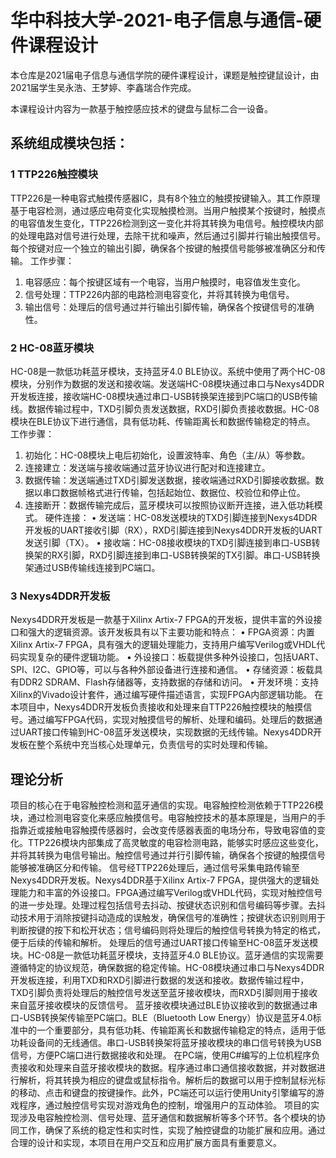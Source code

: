 # 华中科技大学-2021-电子信息与通信-硬件课程设计
本仓库是2021届电子信息与通信学院的硬件课程设计，课题是触控键鼠设计，由2021届学生吴永浩、王梦婷、李鑫瑞合作完成。

本课程设计内容为一款基于触控感应技术的键盘与鼠标二合一设备。

## 系统组成模块包括：

### 1 TTP226触控模块
TTP226是一种电容式触摸传感器IC，具有8个独立的触摸按键输入。其工作原理基于电容检测，通过感应电荷变化实现触摸检测。当用户触摸某个按键时，触摸点的电容值发生变化，TTP226检测到这一变化并将其转换为电信号。触控模块内部的处理电路对信号进行处理，去除干扰和噪声，然后通过引脚并行输出触摸信号。每个按键对应一个独立的输出引脚，确保各个按键的触摸信号能够被准确区分和传输。
工作步骤：
1.	电容感应：每个按键区域有一个电容，当用户触摸时，电容值发生变化。
2.	信号处理：TTP226内部的电路检测电容变化，并将其转换为电信号。
3.	输出信号：处理后的信号通过并行输出引脚传输，确保各个按键信号的准确性。

### 2 HC-08蓝牙模块
HC-08是一款低功耗蓝牙模块，支持蓝牙4.0 BLE协议。系统中使用了两个HC-08模块，分别作为数据的发送和接收端。发送端HC-08模块通过串口与Nexys4DDR开发板连接，接收端HC-08模块通过串口-USB转换架连接到PC端口的USB传输线。数据传输过程中，TXD引脚负责发送数据，RXD引脚负责接收数据。HC-08模块在BLE协议下进行通信，具有低功耗、传输距离长和数据传输稳定的特点。
工作步骤：
1.	初始化：HC-08模块上电后初始化，设置波特率、角色（主/从）等参数。
2.	连接建立：发送端与接收端通过蓝牙协议进行配对和连接建立。
3.	数据传输：发送端通过TXD引脚发送数据，接收端通过RXD引脚接收数据。数据以串口数据帧格式进行传输，包括起始位、数据位、校验位和停止位。
4.	连接断开：数据传输完成后，蓝牙模块可以按照协议断开连接，进入低功耗模式。
硬件连接：
•	发送端：HC-08发送模块的TXD引脚连接到Nexys4DDR开发板的UART接收引脚（RX），RXD引脚连接到Nexys4DDR开发板的UART发送引脚（TX）。
•	接收端：HC-08接收模块的TXD引脚连接到串口-USB转换架的RX引脚，RXD引脚连接到串口-USB转换架的TX引脚。串口-USB转换架通过USB传输线连接到PC端口。

### 3 Nexys4DDR开发板
Nexys4DDR开发板是一款基于Xilinx Artix-7 FPGA的开发板，提供丰富的外设接口和强大的逻辑资源。该开发板具有以下主要功能和特点：
•	FPGA资源：内置Xilinx Artix-7 FPGA，具有强大的逻辑处理能力，支持用户编写Verilog或VHDL代码实现复杂的硬件逻辑功能。
•	外设接口：板载提供多种外设接口，包括UART、SPI、I2C、GPIO等，可以与各种外部设备进行连接和通信。
•	存储资源：板载具有DDR2 SDRAM、Flash存储器等，支持数据的存储和访问。
•	开发环境：支持Xilinx的Vivado设计套件，通过编写硬件描述语言，实现FPGA内部逻辑功能。
在本项目中，Nexys4DDR开发板负责接收和处理来自TTP226触控模块的触摸信号。通过编写FPGA代码，实现对触摸信号的解析、处理和编码。处理后的数据通过UART接口传输到HC-08蓝牙发送模块，实现数据的无线传输。Nexys4DDR开发板在整个系统中充当核心处理单元，负责信号的实时处理和传输。

## 理论分析

  项目的核心在于电容触控检测和蓝牙通信的实现。电容触控检测依赖于TTP226模块，通过检测电容变化来感应触摸信号。电容触控技术的基本原理是，当用户的手指靠近或接触电容触摸传感器时，会改变传感器表面的电场分布，导致电容值的变化。TTP226模块内部集成了高灵敏度的电容检测电路，能够实时感应这些变化，并将其转换为电信号输出。触控信号通过并行引脚传输，确保各个按键的触摸信号能够被准确区分和传输。
  信号经TTP226处理后，通过信号采集电路传输至Nexys4DDR开发板。Nexys4DDR基于Xilinx Artix-7 FPGA，提供强大的逻辑处理能力和丰富的外设接口。FPGA通过编写Verilog或VHDL代码，实现对触控信号的进一步处理。处理过程包括信号去抖动、按键状态识别和信号编码等步骤。去抖动技术用于消除按键抖动造成的误触发，确保信号的准确性；按键状态识别则用于判断按键的按下和松开状态；信号编码则将处理后的触控信号转换为特定的格式，便于后续的传输和解析。
处理后的信号通过UART接口传输至HC-08蓝牙发送模块。HC-08是一款低功耗蓝牙模块，支持蓝牙4.0 BLE协议。蓝牙通信的实现需要遵循特定的协议规范，确保数据的稳定传输。HC-08模块通过串口与Nexys4DDR开发板连接，利用TXD和RXD引脚进行数据的发送和接收。数据传输过程中，TXD引脚负责将处理后的触控信号发送至蓝牙接收模块，而RXD引脚则用于接收来自蓝牙接收模块的反馈信号。
  蓝牙接收模块通过BLE协议接收到的数据通过串口-USB转换架传输至PC端口。BLE（Bluetooth Low Energy）协议是蓝牙4.0标准中的一个重要部分，具有低功耗、传输距离长和数据传输稳定的特点，适用于低功耗设备间的无线通信。串口-USB转换架将蓝牙接收模块的串口信号转换为USB信号，方便PC端口进行数据接收和处理。
  在PC端，使用C#编写的上位机程序负责接收和处理来自蓝牙接收模块的数据。程序通过串口通信接收数据，并对数据进行解析，将其转换为相应的键盘或鼠标指令。解析后的数据可以用于控制鼠标光标的移动、点击和键盘的按键操作。此外，PC端还可以运行使用Unity引擎编写的游戏程序，通过触控信号实现对游戏角色的控制，增强用户的互动体验。
  项目的实现涉及电容触控检测、信号处理、蓝牙通信和数据解析等多个环节。各个模块的协同工作，确保了系统的稳定性和实时性，实现了触控键盘的功能扩展和应用。通过合理的设计和实现，本项目在用户交互和应用扩展方面具有重要意义。
